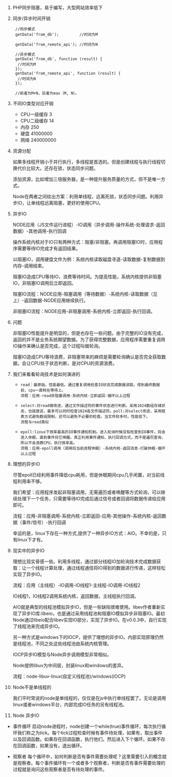 1. PHP同步阻塞，易于编写，大型网站效率低下

1. 同步/异步时间开销
    
        //同步模式
        getData('from_db');         //时间为M
        
        getData('from_remote_api'); //时间为N
        
        //异步模式
        getData('from_db', function (result) {
         //时间为M
        });
        getData('from_remote_api', function (result) {
         //时间为N
        }); 
        
        //前者为M+N，后者为max（M, N）。
    
1. 不同IO类型对应开销

    - CPU一级缓存 3
    - CPU二级缓存 14
    - 内存    250
    - 硬盘 41000000
    - 网络 240000000 

1. 资源分配
    
    如果多线程开销小于并行执行，多线程是首选的。但是创建线程与执行线程切换代价比较大。还存在锁，状态同步问题。

    添加资源，比如增加三倍服务器，是一种提升服务质量的方式，但不是唯一方式。
    
    Node在两者之间给出方案：利用单线程，远离死锁，状态同步问题。利用异步IO，让单线程远离阻塞，更好的使用CPU。
    
1. 异步IO
    
    NODE应用（JS文件运行进程）-IO调用（异步调用-操作系统-处理请求-返回数据）-其他调用-执行回调

    操作系统内核对于IO只有两种方式：阻塞/非阻塞。再调用阻塞IO时，应用程序需要等待IO完成才有返回结果。
    
    以阻塞IO，调用硬盘文件为例：系统内核读取磁盘寻道-读取数据-复制数据到内存-调用结束。
    
    阻塞IO造成CPU等待IO，浪费等待时间。为提高性能，系统内核提供非阻塞IO，非阻塞IO调用后立即返回。
    
    阻塞IO流程：NODE应用-阻塞调用（等待数据）-系统内核-读取数据（见上）-返回数据-NODE应用继续执行。
    
    非阻塞IO流程：NODE应用-非阻塞调用-系统内核-立即返回-执行回调。
    
1. 问题

    非阻塞IO性能提升是明显的，但是也存在一些问题。由于完整的IO没有完成，返回的并不是业务系统期望数据。为了获得完整数据，应用程序需要重复调用IO操作来确认是否完成，这个过程叫做轮询。
    
    阻塞IO造成CPU等待浪费，非阻塞带来的麻烦是需要轮询确认是否完全获取数据。会让CPU处于状态判断，是对CPU的资源浪费。
    
1. 我们来看看轮询技术是如何演进的

    -     read：最原始，性能最低。通过重复调用检查IO状态完成数据读取。得到最终数据前，cpu一直耗在等待上。
          流程：应用-read非阻塞调用-系统内核-立即返回-循环以上过程
    -     select:对read做改进，通过文件描述符的事件状态进行判断。采用1024数组存储状态，也就是说，最多可以同时检查1024各文件描述符。poll:对select改进，采用链表方式避免数组限制，还可以避免不必要的检查。当文件较多时，性能低下。
          流程与read类似
    -     epoll:linux下效率最高的IO事件通知机制。进入轮询时候没有检查到IO事件，将会进入休眠，直到事件将它唤醒。真正利用事件通知、执行回调方式，而不是遍历查询，所以不会浪费CPU，执行效率高。
          流程：应用-epoll调用（调用后当前进程休眠）-系统内核-返回消息-打破休眠-循环以上过程

1. 理想的异步IO

    尽管epoll已经利用事件降低cpu耗用，但是休眠期间cpu几乎闲置，对当前线程利用率不够。
    
    我们希望：应用程序发起非阻塞调用，无需遍历或者唤醒等方式轮询，可以继续处理下一个任务，只需要等待IO完成后通过信号或者回调将数据传递给应用即可。
    
    流程：应用-非阻塞调用-系统内核-立即返回-应用-其他操作-系统内核-返回数据（事件/信号）-执行回调
    
    幸运的是，linux下存在一种方式,提供了一种异步IO方式：AIO。不幸的是，只有linux下才有。
    
1. 现实中的异步IO
    
    理想比现实骨感一些。利用多线程，通过部分线程IO加轮询技术完成数据获取：让一个线程计算处理，通过线程通信将IO得到的数据进行传递，这样轻松实现了异步IO。

    流程：应用（主线程）-IO调用-IO线程1-主线程-IO调用-IO线程2
    
    IO线程1，IO线程2调用系统内核，返回数据，主线程执行回调。

    AIO就是典型的线程池模拟异步IO，但是一些缺陷很难使用。libev作者重新实现了异步IO库:libeio，也是通过采用线程池和阻塞IO模拟异步非阻塞IO。最初Node通过libeio配合libev实现IO部分，实现了异步IO。在v0.0.3中，自行实现了线程池来完成异步IO。
    
    另一种方式是windows下的IOCP，提供了理想的异步IO。内部实现原理仍然是线程池，不同之处这些线程池由系统内核管理。
    
    IOCP异步IO模型与Node异步调用模型非常相似。
    
    Node提供libuv为中间层，封装linux和windows的差异。
    
    流程：node-libuv-linux(自定义线程池)/windows(IOCP)
    
1. Node不是单线程的

    我们平时常说的node是单线程的，仅仅是在js中执行单线程罢了。无论是调用linux或者windows平台，内部完成IO任务的另有线程池。
    
1. Node 异步IO
- 事件循环
    启动node进程时，node创建一个while(true)事件循环，每次执行循环我们称之为tick。每个tick过程检查时候有事件待处理，如果有，取出事件以及回调函数。如果存在回调函数，执行他们。然后进入下个循环。如果不存在回调函数，如果没有，退出循环。

- 观察者
    每个循环中，如何判断是否有事件需要处理呢？这里需要引入的概念就是观察者。每个事件循环有一个或者多个观察者，判断是否有事件需要处理的过程就是询问这些观察者是否有待处理的事件。
        


